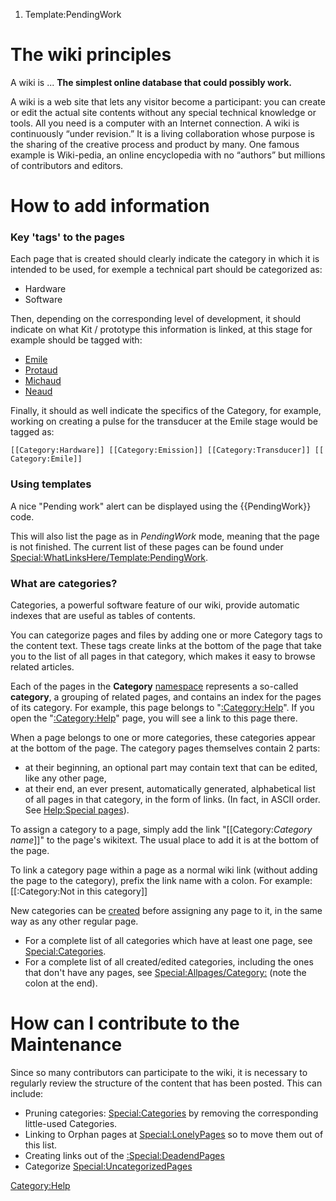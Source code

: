 1.  Template:PendingWork

The wiki principles
===================

A wiki is ... **The simplest online database that could possibly work.**

A wiki is a web site that lets any visitor become a participant: you can
create or edit the actual site contents without any special technical
knowledge or tools. All you need is a computer with an Internet
connection. A wiki is continuously “under revision.” It is a living
collaboration whose purpose is the sharing of the creative process and
product by many. One famous example is Wiki-pedia, an online
encyclopedia with no “authors” but millions of contributors and editors.

How to add information
======================

### Key 'tags' to the pages

Each page that is created should clearly indicate the category in which
it is intended to be used, for exemple a technical part should be
categorized as:

-   Hardware
-   Software

Then, depending on the corresponding level of development, it should
indicate on what Kit / prototype this information is linked, at this
stage for example should be tagged with:

-   [Emile](:Category:Emile "wikilink")
-   [Protaud](:Category:Protaud "wikilink")
-   [Michaud](:Category:Michaud "wikilink")
-   [Neaud](:Category:Neaud "wikilink")

Finally, it should as well indicate the specifics of the Category, for
example, working on creating a pulse for the transducer at the Emile
stage would be tagged as:

`[[Category:Hardware]] [[Category:Emission]] [[Category:Transducer]] [[Category:Emile]]`

### Using templates

A nice "Pending work" alert can be displayed using the {{PendingWork}}
code.

This will also list the page as in *PendingWork* mode, meaning that the
page is not finished. The current list of these pages can be found under
<Special:WhatLinksHere/Template:PendingWork>.

### What are categories?

Categories, a powerful software feature of our wiki, provide automatic
indexes that are useful as tables of contents.

You can categorize pages and files by adding one or more Category tags
to the content text. These tags create links at the bottom of the page
that take you to the list of all pages in that category, which makes it
easy to browse related articles.

Each of the pages in the **Category**
[namespace](Special:MyLanguage/Help:Namespaces "wikilink") represents a
so-called **category**, a grouping of related pages, and contains an
index for the pages of its category. For example, this page belongs to
"[:Category:Help](:Category:Help "wikilink")". If you open the
"[:Category:Help](:Category:Help "wikilink")" page, you will see a link
to this page there.

When a page belongs to one or more categories, these categories appear
at the bottom of the page. The category pages themselves contain 2
parts:

-   at their beginning, an optional part may contain text that can be
    edited, like any other page,
-   at their end, an ever present, automatically generated, alphabetical
    list of all pages in that category, in the form of links. (In fact,
    in ASCII order. See [Help:Special
    pages](Help:Special_pages "wikilink")).

To assign a category to a page, simply add the link
"\[\[Category:*Category name*\]\]" to the page's wikitext. The usual
place to add it is at the bottom of the page.

To link a category page within a page as a normal wiki link (without
adding the page to the category), prefix the link name with a colon. For
example: \[\[:Category:Not in this category\]\]

New categories can be [created](Help:Starting_a_new_page "wikilink")
before assigning any page to it, in the same way as any other regular
page.

-   For a complete list of all categories which have at least one page,
    see <Special:Categories>.
-   For a complete list of all created/edited categories, including the
    ones that don't have any pages, see <Special:Allpages/Category:>
    (note the colon at the end).

How can I contribute to the Maintenance
=======================================

Since so many contributors can participate to the wiki, it is necessary
to regularly review the structure of the content that has been posted.
This can include:

-   Pruning categories: <Special:Categories> by removing the
    corresponding little-used Categories.
-   Linking to Orphan pages at <Special:LonelyPages> so to move them out
    of this list.
-   Creating links out of the
    [:Special:DeadendPages](:Special:DeadendPages "wikilink")
-   Categorize <Special:UncategorizedPages>

<Category:Help>
